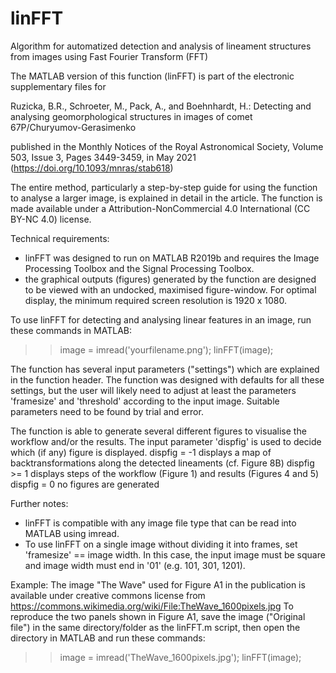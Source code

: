 # linFFT
Algorithm for automatized detection and analysis of lineament structures from images using Fast Fourier Transform (FFT)

The MATLAB version of this function (linFFT) is part of the electronic supplementary files for

Ruzicka, B.R., Schroeter, M., Pack, A., and Boehnhardt, H.: Detecting and analysing geomorphological structures in images of comet 67P/Churyumov-Gerasimenko

published in the Monthly Notices of the Royal Astronomical Society, Volume 503, Issue 3, Pages 3449-3459, in May 2021 (https://doi.org/10.1093/mnras/stab618)

The entire method, particularly a step-by-step guide for using the function to analyse a larger image, is explained in detail in the article. The function is made available under a Attribution-NonCommercial 4.0 International (CC BY-NC 4.0) license.

Technical requirements:
- linFFT was designed to run on MATLAB R2019b and requires the Image Processing Toolbox and the Signal Processing Toolbox.
- the graphical outputs (figures) generated by the function are designed to be viewed with an undocked, maximised figure-window. For optimal display, the minimum required screen resolution is 1920 x 1080.

To use linFFT for detecting and analysing linear features in an image, run these commands in MATLAB:
>> image = imread('yourfilename.png');
>> linFFT(image);

The function has several input parameters ("settings") which are explained in the function header. The function was designed with defaults for all these settings, but the user will likely need to adjust at least the parameters 'framesize' and 'threshold' according to the input image. Suitable parameters need to be found by trial and error.

The function is able to generate several different figures to visualise the workflow and/or the results. The input parameter 'dispfig' is used to decide which (if any) figure is displayed. 
	dispfig = -1	displays a map of backtransformations along the detected lineaments (cf. Figure 8B)
	dispfig >= 1	displays steps of the workflow (Figure 1) and results (Figures 4 and 5)
	dispfig =  0	no figures are generated

Further notes:
- linFFT is compatible with any image file type that can be read into MATLAB using imread.
- To use linFFT on a single image without dividing it into frames, set 'framesize' == image width. In this case, the input image must be square and image width must end in '01' (e.g. 101, 301, 1201).

Example:
The image "The Wave" used for Figure A1 in the publication is available under creative commons license from
https://commons.wikimedia.org/wiki/File:TheWave_1600pixels.jpg
To reproduce the two panels shown in Figure A1, save the image ("Original file") in the same directory/folder as the linFFT.m script, then open the directory in MATLAB and run these commands:
>> image = imread('TheWave_1600pixels.jpg');
>> linFFT(image);



